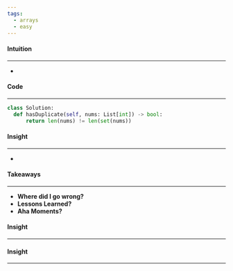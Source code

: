 ```yaml
---
tags:
  - arrays
  - easy
---
```



#### Intuition
---
- 

#### Code
---

```python
class Solution:
  def hasDuplicate(self, nums: List[int]) -> bool:
      return len(nums) != len(set(nums))
```

#### Insight
---
- 

#### Takeaways
---
- **Where did I go wrong?**
- **Lessons Learned?**
- **Aha Moments?**

#### Insight
---

#### Insight
---
